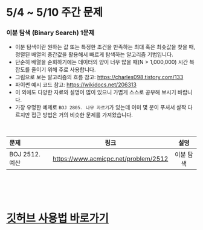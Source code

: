 # 5/4 ~ 5/10 주간 문제

### 이분 탐색 (Binary Search) 1문제
  - 이분 탐색이란 원하는 값 또는 특정한 조건을 만족하는 최대 혹은 최솟값을 찾을 때, 정렬된 배열의 중간값을 활용해서 빠르게 탐색하는 알고리즘 기법입니다.
  - 단순히 배열을 순회하기에는 데이터의 양이 너무 많을 때(N > 1,000,000) 시간 복잡도를 줄이기 위해 주로 사용합니다.
  - 그림으로 보는 알고리즘의 흐름 참고: https://charles098.tistory.com/133
  - 파이썬 예시 코드 참고: https://wikidocs.net/206313
  - 이 외에도 다양한 자료와 설명이 많이 있으니 가볍게 스스로 공부해 보시기 바랍니다.
  - 가장 유명한 예제로 `BOJ 2805. 나무 자르기`가 있는데 이미 몇 분이 푸셔서 살짝 다르지만 접근 방법은 거의 비슷한 문제를 가져왔습니다.

<br>


<center>

|문제|링크|설명|
|:---|:---:|:---:|
|BOJ 2512. 예산|https://www.acmicpc.net/problem/2512|이분 탐색|

</center>


<br>
<br>
<br>


# [깃허브 사용법 바로가기](GUIDE.md)

</center>
